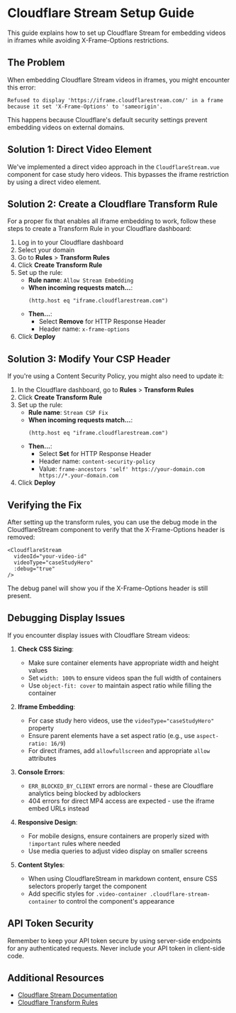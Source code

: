 # Cloudflare Stream Setup Guide

This guide explains how to set up Cloudflare Stream for embedding videos in iframes while avoiding X-Frame-Options restrictions.

## The Problem

When embedding Cloudflare Stream videos in iframes, you might encounter this error:

```
Refused to display 'https://iframe.cloudflarestream.com/' in a frame because it set 'X-Frame-Options' to 'sameorigin'.
```

This happens because Cloudflare's default security settings prevent embedding videos on external domains.

## Solution 1: Direct Video Element

We've implemented a direct video approach in the `CloudflareStream.vue` component for case study hero videos. This bypasses the iframe restriction by using a direct video element.

## Solution 2: Create a Cloudflare Transform Rule

For a proper fix that enables all iframe embedding to work, follow these steps to create a Transform Rule in your Cloudflare dashboard:

1. Log in to your Cloudflare dashboard
2. Select your domain
3. Go to **Rules** > **Transform Rules**
4. Click **Create Transform Rule**
5. Set up the rule:
   - **Rule name**: `Allow Stream Embedding`
   - **When incoming requests match...**: 
     ```
     (http.host eq "iframe.cloudflarestream.com")
     ```
   - **Then...**: 
     - Select **Remove** for HTTP Response Header
     - Header name: `x-frame-options`
6. Click **Deploy**

## Solution 3: Modify Your CSP Header

If you're using a Content Security Policy, you might also need to update it:

1. In the Cloudflare dashboard, go to **Rules** > **Transform Rules**
2. Click **Create Transform Rule**
3. Set up the rule:
   - **Rule name**: `Stream CSP Fix`
   - **When incoming requests match...**: 
     ```
     (http.host eq "iframe.cloudflarestream.com")
     ```
   - **Then...**: 
     - Select **Set** for HTTP Response Header
     - Header name: `content-security-policy`
     - Value: `frame-ancestors 'self' https://your-domain.com https://*.your-domain.com`
4. Click **Deploy**

## Verifying the Fix

After setting up the transform rules, you can use the debug mode in the CloudflareStream component to verify that the X-Frame-Options header is removed:

```vue
<CloudflareStream 
  videoId="your-video-id" 
  videoType="caseStudyHero" 
  :debug="true"
/>
```

The debug panel will show you if the X-Frame-Options header is still present.

## Debugging Display Issues

If you encounter display issues with Cloudflare Stream videos:

1. **Check CSS Sizing**: 
   - Make sure container elements have appropriate width and height values
   - Set `width: 100%` to ensure videos span the full width of containers
   - Use `object-fit: cover` to maintain aspect ratio while filling the container

2. **Iframe Embedding**:
   - For case study hero videos, use the `videoType="caseStudyHero"` property
   - Ensure parent elements have a set aspect ratio (e.g., use `aspect-ratio: 16/9`)
   - For direct iframes, add `allowfullscreen` and appropriate `allow` attributes

3. **Console Errors**:
   - `ERR_BLOCKED_BY_CLIENT` errors are normal - these are Cloudflare analytics being blocked by adblockers
   - 404 errors for direct MP4 access are expected - use the iframe embed URLs instead

4. **Responsive Design**:
   - For mobile designs, ensure containers are properly sized with `!important` rules where needed
   - Use media queries to adjust video display on smaller screens

5. **Content Styles**:
   - When using CloudflareStream in markdown content, ensure CSS selectors properly target the component
   - Add specific styles for `.video-container .cloudflare-stream-container` to control the component's appearance

## API Token Security

Remember to keep your API token secure by using server-side endpoints for any authenticated requests. Never include your API token in client-side code.

## Additional Resources

- [Cloudflare Stream Documentation](https://developers.cloudflare.com/stream/)
- [Cloudflare Transform Rules](https://developers.cloudflare.com/rules/transform/) 